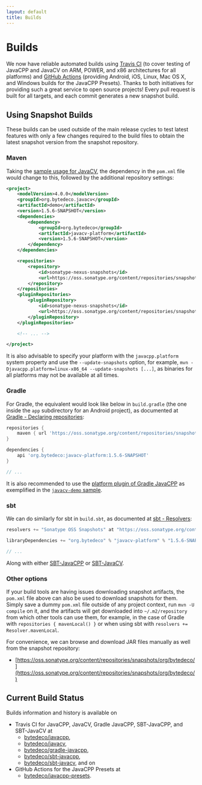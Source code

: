 ```yaml
---
layout: default
title: Builds
---
```


Builds
======

We now have reliable automated builds using [Travis CI](https://www.travis-ci.org/) (to cover testing of JavaCPP and JavaCV on ARM, POWER, and x86 architectures for all platforms) and [GitHub Actions](https://github.com/features/actions) (providing Android, iOS, Linux, Mac OS X, and Windows builds for the JavaCPP Presets). Thanks to both initiatives for providing such a great service to open source projects! Every pull request is built for all targets, and each commit generates a new snapshot build.

Using Snapshot Builds
---------------------

These builds can be used outside of the main release cycles to test latest features with only a few changes required to the build files to obtain the latest snapshot version from the snapshot repository.

### Maven
Taking the [sample usage for JavaCV](https://github.com/bytedeco/javacv#sample-usage), the dependency in the `pom.xml` file would change to this, followed by the additional repository settings:

```xml
<project>
    <modelVersion>4.0.0</modelVersion>
    <groupId>org.bytedeco.javacv</groupId>
    <artifactId>demo</artifactId>
    <version>1.5.6-SNAPSHOT</version>
    <dependencies>
        <dependency>
            <groupId>org.bytedeco</groupId>
            <artifactId>javacv-platform</artifactId>
            <version>1.5.6-SNAPSHOT</version>
        </dependency>
    </dependencies>

    <repositories>
        <repository>
            <id>sonatype-nexus-snapshots</id>
            <url>https://oss.sonatype.org/content/repositories/snapshots</url>
        </repository>
    </repositories>
    <pluginRepositories>
        <pluginRepository>
            <id>sonatype-nexus-snapshots</id>
            <url>https://oss.sonatype.org/content/repositories/snapshots</url>
        </pluginRepository>
    </pluginRepositories>

    <!-- ... -->

</project>
```

It is also advisable to specify your platform with the `javacpp.platform` system property and use the `--update-snapshots` option, for example, `mvn -Djavacpp.platform=linux-x86_64 --update-snapshots [...]`, as binaries for all platforms may not be available at all times.


### Gradle
For Gradle, the equivalent would look like below in `build.gradle` (the one inside the `app` subdirectory for an Android project), as documented at [Gradle - Declaring repositories](https://docs.gradle.org/current/userguide/declaring_repositories.html):
```groovy
repositories {
    maven { url 'https://oss.sonatype.org/content/repositories/snapshots' }
}

dependencies {
    api 'org.bytedeco:javacv-platform:1.5.6-SNAPSHOT'
}

// ...
```
It is also recommended to use the [platform plugin of Gradle JavaCPP](https://github.com/bytedeco/gradle-javacpp#the-platform-plugin) as exemplified in the [`javacv-demo` sample](https://github.com/bytedeco/gradle-javacpp/tree/master/samples/javacv-demo).


### sbt
We can do similarly for sbt in `build.sbt`, as documented at [sbt - Resolvers](https://www.scala-sbt.org/1.x/docs/Library-Dependencies.html#Resolvers):
```scala
resolvers += "Sonatype OSS Snapshots" at "https://oss.sonatype.org/content/repositories/snapshots"

libraryDependencies += "org.bytedeco" % "javacv-platform" % "1.5.6-SNAPSHOT"

// ...
```
Along with either [SBT-JavaCPP](https://github.com/bytedeco/sbt-javacpp) or [SBT-JavaCV](https://github.com/bytedeco/sbt-javacv).


### Other options
If your build tools are having issues downloading snapshot artifacts, the `pom.xml` file above can also be used to download snapshots for them. Simply save a dummy `pom.xml` file outside of any project context, run `mvn -U compile` on it, and the artifacts will get downloaded into `~/.m2/repository` from which other tools can use them, for example, in the case of Gradle with `repositories { mavenLocal() }` or when using sbt with `resolvers += Resolver.mavenLocal`.

For convenience, we can browse and download JAR files manually as well from the snapshot repository:
 * [https://oss.sonatype.org/content/repositories/snapshots/org/bytedeco/](https://oss.sonatype.org/content/repositories/snapshots/org/bytedeco/)

Current Build Status
---------------------

Builds information and history is available on

 * Travis CI for JavaCPP, JavaCV, Gradle JavaCPP, SBT-JavaCPP, and SBT-JavaCV at
   * [bytedeco/javacpp](https://travis-ci.org/bytedeco/javacpp),
   * [bytedeco/javacv](https://travis-ci.org/bytedeco/javacv),
   * [bytedeco/gradle-javacpp](https://travis-ci.org/bytedeco/gradle-javacpp),
   * [bytedeco/sbt-javacpp](https://travis-ci.org/bytedeco/sbt-javacpp),
   * [bytedeco/sbt-javacv](https://travis-ci.org/bytedeco/sbt-javacv), and on
 * GitHub Actions for the JavaCPP Presets at
   * [bytedeco/javacpp-presets](https://github.com/bytedeco/javacpp-presets/actions).

